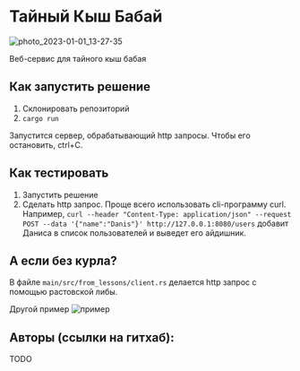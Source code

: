 # Тайный Кыш Бабай
![photo_2023-01-01_13-27-35](https://user-images.githubusercontent.com/53406289/210182274-739bcd9c-3611-4d96-982b-66511ed5df6d.jpg)

Веб-сервис для тайного кыш бабая

## Как запустить решение 

1. Склонировать репозиторий
2. `cargo run`

Запустится сервер, обрабатывающий http запросы. Чтобы его остановить, ctrl+C.

## Как тестировать

1. Запустить решение
2. Сделать http запрос. Проще всего использовать cli-программу curl. Например, `curl --header "Content-Type: application/json" --request POST --data '{"name":"Danis"}' http://127.0.0.1:8080/users` добавит Даниса в список пользователей и выведет его айдишник.

## А если без курла?

В файле `main/src/from_lessons/client.rs` делается http запрос с помощью растовской либы.

Другой пример
![пример](https://user-images.githubusercontent.com/53406289/210182204-86ba21a9-c128-4e12-8590-7b9e39953298.png)

## Авторы (ссылки на гитхаб):
TODO
